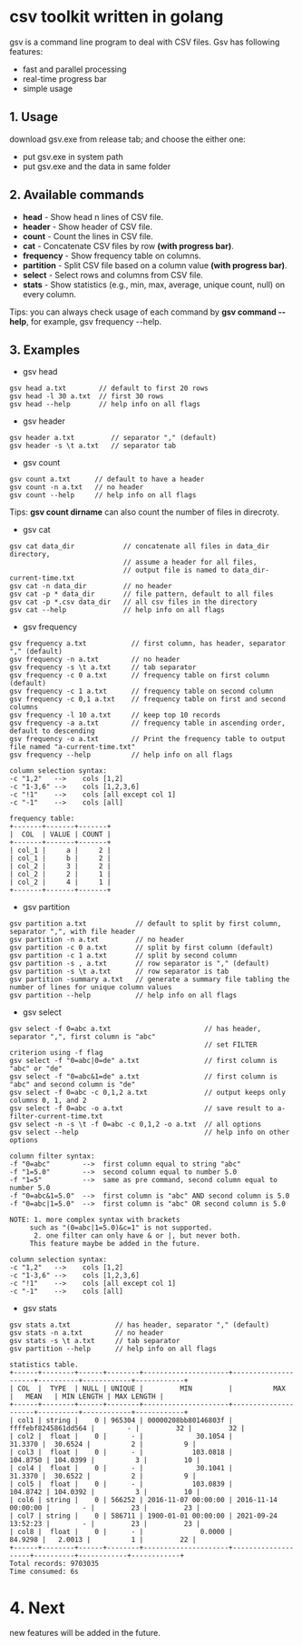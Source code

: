 # csv toolkit written in golang
gsv is a command line program to deal with CSV files. Gsv has following features:

- fast and parallel processing
- real-time progress bar
- simple usage

## 1. Usage
download gsv.exe from release tab; and choose the either one:
- put gsv.exe in system path
- put gsv.exe and the data in same folder

## 2. Available commands
- **head** - Show head n lines of CSV file.
- **header** - Show header of CSV file.
- **count** - Count the lines in CSV file.
- **cat** - Concatenate CSV files by row **(with progress bar)**.
- **frequency** - Show frequency table on columns.
- **partition** - Split CSV file based on a column value **(with progress bar)**.
- **select** - Select rows and columns from CSV file.
- **stats** - Show statistics (e.g., min, max, average, unique count, null) on every column.

Tips: you can always check usage of each command by **gsv command --help**, 
for example, gsv frequency --help.

## 3. Examples

- gsv head
```shell
gsv head a.txt        // default to first 20 rows
gsv head -l 30 a.txt  // first 30 rows
gsv head --help       // help info on all flags
```

- gsv header 
```
gsv header a.txt         // separator "," (default)
gsv header -s \t a.txt   // separator tab
```

- gsv count
```shell
gsv count a.txt      // default to have a header
gsv count -n a.txt   // no header
gsv count --help     // help info on all flags
```
Tips: **gsv count dirname** can also count the number of files in direcroty.

- gsv cat
```shell
gsv cat data_dir            // concatenate all files in data_dir directory, 
                            // assume a header for all files,
                            // output file is named to data_dir-current-time.txt
gsv cat -n data_dir         // no header
gsv cat -p * data_dir       // file pattern, default to all files
gsv cat -p *.csv data_dir   // all csv files in the directory
gsv cat --help              // help info on all flags
```

- gsv frequency
```shell
gsv frequency a.txt           // first column, has header, separator "," (default)
gsv frequency -n a.txt        // no header
gsv frequency -s \t a.txt     // tab separator
gsv frequency -c 0 a.txt      // frequency table on first column (default)
gsv frequency -c 1 a.txt      // frequency table on second column
gsv frequency -c 0,1 a.txt    // frequency table on first and second columns
gsv frequency -l 10 a.txt     // keep top 10 records
gsv frequency -a a.txt        // frequency table in ascending order, default to descending
gsv frequency -o a.txt        // Print the frequency table to output file named "a-current-time.txt"
gsv frequency --help          // help info on all flags

column selection syntax:
-c "1,2"   -->    cols [1,2]
-c "1-3,6" -->    cols [1,2,3,6]
-c "!1"    -->    cols [all except col 1]
-c "-1"    -->    cols [all]

frequency table:
+-------+-------+-------+
|  COL  | VALUE | COUNT |
+-------+-------+-------+
| col_1 |     a |     2 |
| col_1 |     b |     2 |
| col_2 |     3 |     2 |
| col_2 |     2 |     1 |
| col_2 |     4 |     1 |
+-------+-------+-------+
```

- gsv partition
```shell
gsv partition a.txt            // default to split by first column, separator ",", with file header
gsv partition -n a.txt         // no header
gsv partition -c 0 a.txt       // split by first column (default)
gsv partition -c 1 a.txt       // split by second column
gsv partition -s , a.txt       // row separator is "," (default) 
gsv partition -s \t a.txt      // row separator is tab
gsv partition -summary a.txt   // generate a summary file tabling the number of lines for unique column values
gsv partition --help           // help info on all flags
```

- gsv select
```shell
gsv select -f 0=abc a.txt                       // has header, separator ",", first column is "abc"
                                                // set FILTER criterion using -f flag
gsv select -f "0=abc|0=de" a.txt                // first column is "abc" or "de"
gsv select -f "0=abc&1=de" a.txt                // first column is "abc" and second column is "de"
gsv select -f 0=abc -c 0,1,2 a.txt              // output keeps only columns 0, 1, and 2
gsv select -f 0=abc -o a.txt                    // save result to a-filter-current-time.txt
gsv select -n -s \t -f 0=abc -c 0,1,2 -o a.txt  // all options
gsv select --help                               // help info on other options
	
column filter syntax:
-f "0=abc"        -->  first column equal to string "abc"
-f "1=5.0"        -->  second column equal to number 5.0
-f "1=5"          -->  same as pre command, second column equal to number 5.0
-f "0=abc&1=5.0"  -->  first column is "abc" AND second column is 5.0
-f "0=abc|1=5.0"  -->  first column is "abc" OR second column is 5.0

NOTE: 1. more complex syntax with brackets 
	 such as "(0=abc|1=5.0)&c=1" is not supported.
      2. one filter can only have & or |, but never both. 
	 This feature maybe be added in the future.
	     
column selection syntax:
-c "1,2"   -->    cols [1,2]
-c "1-3,6" -->    cols [1,2,3,6]
-c "!1"    -->    cols [all except col 1]
-c "-1"    -->    cols [all]
```

- gsv stats
```shell
gsv stats a.txt           // has header, separator "," (default)
gsv stats -n a.txt        // no header
gsv stats -s \t a.txt     // tab separator
gsv partition --help      // help info on all flags

statistics table.
+------+--------+------+--------+---------------------+---------------------+----------+------------+------------+
| COL  |  TYPE  | NULL | UNIQUE |         MIN         |          MAX        |   MEAN   | MIN LENGTH | MAX LENGTH |
+------+--------+------+--------+---------------------+---------------------+----------+------------+------------+
| col1 | string |    0 | 965304 | 00000208bb80146803f | ffffebf8245861dd564 |        - |         32 |         32 |
| col2 |  float |    0 |      - |             30.1054 |             31.3370 |  30.6524 |          2 |          9 |
| col3 |  float |    0 |      - |            103.0818 |            104.8750 | 104.0399 |          3 |         10 |
| col4 |  float |    0 |      - |             30.1041 |             31.3370 |  30.6522 |          2 |          9 |
| col5 |  float |    0 |      - |            103.0839 |            104.8742 | 104.0392 |          3 |         10 |
| col6 | string |    0 | 566252 | 2016-11-07 00:00:00 | 2016-11-14 00:00:00 |        - |         23 |         23 |
| col7 | string |    0 | 586711 | 1900-01-01 00:00:00 | 2021-09-24 13:52:23 |        - |         23 |         23 |
| col8 |  float |    0 |      - |              0.0000 |             84.9298 |   2.0013 |          1 |         22 |
+------+--------+------+--------+---------------------+--------------- -----+----------+------------+------------+
Total records: 9703035
Time consumed: 6s
```

# 4. Next
new features will be added in the future.
